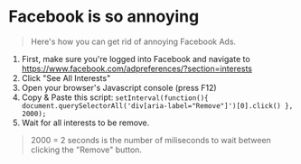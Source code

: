 # Facebook is so annoying

> Here's how you can get rid of annoying Facebook Ads.

1. First, make sure you're logged into Facebook and navigate to https://www.facebook.com/adpreferences/?section=interests
2. Click "See All Interests"
3. Open your browser's Javascript console (press F12)
4. Copy & Paste this script: `setInterval(function(){ document.querySelectorAll('div[aria-label="Remove"]')[0].click() }, 2000);`
5. Wait for all interests to be remove.

> 2000 = 2 seconds is the number of miliseconds to wait between clicking the "Remove" button.
